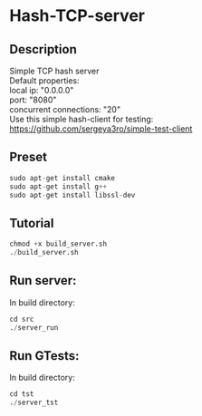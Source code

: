 # Hash-TCP-server

## Description
Simple TCP hash server  
Default properties:  
local ip: "0.0.0.0"  
port: "8080"  
concurrent connections: "20"  
Use this simple hash-client for testing:  https://github.com/sergeya3ro/simple-test-client

## Preset
```python
sudo apt-get install cmake
sudo apt-get install g++
sudo apt-get install libssl-dev
```

## Tutorial

```python
chmod +x build_server.sh
./build_server.sh
```

## Run server:
In build directory:
```python
cd src
./server_run
```

## Run GTests:
In build directory:
```python
cd tst
./server_tst
```
